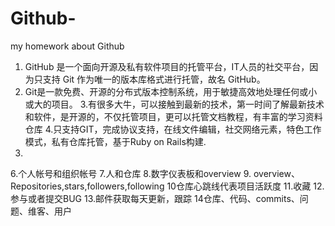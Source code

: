 # Github-
my homework about Github
1.	GitHub 是一个面向开源及私有软件项目的托管平台，IT人员的社交平台，因为只支持 Git 作为唯一的版本库格式进行托管，故名 GitHub。
2.	Git是一款免费、开源的分布式版本控制系统，用于敏捷高效地处理任何或小或大的项目。
3.有很多大牛，可以接触到最新的技术，第一时间了解最新技术和软件，是开源的，不仅托管项目，更可以托管文档教程，有丰富的学习资料仓库
4.只支持GIT，完成协议支持，在线文件编辑，社交网络元素，特色工作模式，私有仓库托管，基于Ruby on Rails构建.
5.
6.个人帐号和组织帐号
7.人和仓库
8.数字仪表板和overview
9. overview、Repositories,stars,followers,following
10仓库心跳线代表项目活跃度
11.收藏
12.参与或者提交BUG
13.邮件获取每天更新，跟踪
14仓库、代码、commits、问题、维客、用户

